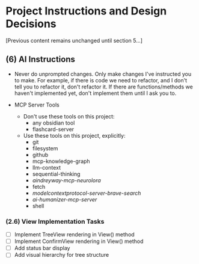 # Project Instructions and Design Decisions

[Previous content remains unchanged until section 5...]

## (6) AI Instructions

* Never do unprompted changes. Only make changes I've instructed you to make. For example, if there is code we need to refactor, and I don't tell you to refactor it, don't refactor it. If there are functions/methods we haven't implemented yet, don't implement them until I ask you to.

* MCP Server Tools
   * Don't use these tools on this project:
      * any obsidian tool
      * flashcard-server
   * Use these tools on this project, explicitly:
      * git
      * filesystem
      * github
      * mcp-knowledge-graph
      * llm-context
      * sequential-thinking
      * *aindreyway-mcp-neurolora*
      * fetch
      * *modelcontextprotocol-server-brave-search*
      * *ai-humanizer-mcp-server*
      * shell

### (2.6) View Implementation Tasks

- [ ] Implement TreeView rendering in View() method
- [ ] Implement ConfirmView rendering in View() method
- [ ] Add status bar display
- [ ] Add visual hierarchy for tree structure